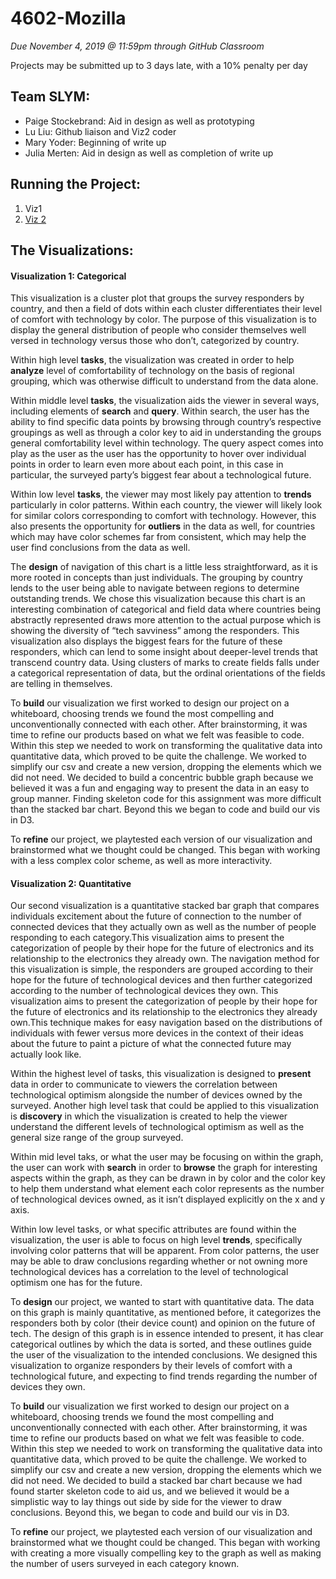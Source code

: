 # 4602-Mozilla
*Due November 4, 2019 @ 11:59pm through GitHub Classroom*

Projects may be submitted up to 3 days late, with a 10% penalty per day
## Team SLYM:
<ul>
  <li>Paige Stockebrand: Aid in design as well as prototyping</li>
  <li>Lu Liu: Github liaison and Viz2 coder</li>
  <li>Mary Yoder: Beginning of write up</li>
  <li>Julia Merten: Aid in design as well as completion of write up</li>
</ul>

## Running the Project:
<ol>
  <li>Viz1</li>
  <li><a href="https://info-4602-5602.github.io/project-1-mozilla-slym/d3/quantitative.html" target="_blank">Viz 2</a></li>
</ol>

## The Visualizations:
#### Visualization 1: Categorical
This visualization is a cluster plot that groups the survey responders by country, and then a field of dots within each cluster differentiates their level of comfort with technology by color. The purpose of this visualization is to display the general distribution of people who consider themselves well versed in technology versus those who don’t, categorized by country. 

Within high level __tasks__, the visualization was created in order to help __analyze__ level of comfortability of technology on the basis of regional grouping, which was otherwise difficult to understand from the data alone. 

Within middle level __tasks__, the visualization aids the viewer in several ways, including elements of __search__ and __query__. Within search, the user has the ability to find specific data points by browsing through country’s respective groupings as well as through a color key to aid in understanding the groups general comfortability level within technology. The query aspect comes into play as the user as the user has the opportunity to hover over individual points in order to learn even more about each point, in this case in particular, the surveyed party’s biggest fear about a technological future. 

Within low level __tasks__, the viewer may most likely pay attention to __trends__ particularly in color patterns. Within each country, the viewer will likely look for similar colors corresponding to comfort with technology. However, this also presents the opportunity for __outliers__ in the data as well, for countries which may have color schemes far from consistent, which may help the user find conclusions from the data as well.

The __design__ of navigation of this chart is a little less straightforward, as it is more rooted in concepts than just individuals. The grouping by country lends to the user being able to navigate between regions to determine outstanding trends. We chose this visualization because this chart is an interesting combination of categorical and field data where countries being abstractly represented draws more attention to the actual purpose which is showing the diversity of “tech savviness” among the responders. This visualization also displays the biggest fears for the future of these responders, which can lend to some insight about deeper-level trends that transcend country data. Using clusters of marks to create fields falls under a categorical representation of data, but the ordinal orientations of the fields are telling in themselves. 

To __build__ our visualization we first worked to design our project on a whiteboard, choosing trends we found the most compelling and unconventionally connected with each other. After brainstorming, it was time to refine our products based on what we felt was feasible to code.  Within this step we needed to work on transforming the qualitative data into quantitative data, which proved to be quite the challenge. We worked to simplify our csv and create a new version, dropping the elements which we did not need. We decided to build a concentric bubble graph because we believed it was a fun and engaging way to present the data in an easy to group manner. Finding skeleton code for this assignment was more difficult than the stacked bar chart. Beyond this we began to code and build our vis in D3.

To __refine__ our project, we playtested each version of our visualization and brainstormed what we thought could be changed. This began with working with a less complex color scheme, as well as more interactivity. 


#### Visualization 2: Quantitative
Our second visualization is a quantitative stacked bar graph that compares individuals excitement about the future of connection to the number of connected devices that they actually own as well as the number of people responding to each category.This visualization aims to present the categorization of people by their hope for the future of electronics and its relationship to the electronics they already own. The navigation method for this visualization is simple, the responders are grouped according to their hope for the future of technological devices and then further categorized according to the number of technological devices they own. This visualization aims to present the categorization of people by their hope for the future of electronics and its relationship to the electronics they already own.This technique makes for easy navigation based on the distributions of individuals with fewer versus more devices in the context of their ideas about the future to paint a picture of what the connected future may actually look like. 

Within the highest level of tasks, this visualization is designed to __present__ data in order to communicate to viewers the correlation between technological optimism alongside the number of devices owned by the surveyed. Another high level task that could be applied to this visualization is __discovery__ in which the visualization is created to help the viewer understand the different levels of technological optimism as well as the general size range of the group surveyed.

Within mid level taks, or what the user may be focusing on within the graph, the user can work with __search__ in order to __browse__ the graph for interesting aspects within the graph, as they can be drawn in by color and the color key to help them understand what element each color represents as the number of technological devices owned, as it isn’t displayed explicitly on the x and y axis. 

Within low level tasks, or what specific attributes are found within the visualization, the user is able to focus on high level __trends__, specifically involving color patterns that will be apparent. From color patterns, the user may be able to draw conclusions regarding whether or not owning more technological devices has a correlation to the level of technological optimism one has for the future. 

To __design__ our project, we wanted to start with quantitative data. The data on this graph is mainly quantitative, as mentioned before, it categorizes the responders both by color (their device count) and opinion on the future of tech. The design of this graph is in essence intended to present, it has clear categorical outlines by which the data is sorted, and these outlines guide the user of the visualization to the intended conclusions. We designed this visualization to organize responders by their levels of comfort with a technological future, and expecting to find trends regarding the number of devices they own.

To __build__ our visualization we first worked to design our project on a whiteboard, choosing trends we found the most compelling and unconventionally connected with each other. After brainstorming, it was time to refine our products based on what we felt was feasible to code. Within this step we needed to work on transforming the qualitative data into quantitative data, which proved to be quite the challenge. We worked to simplify our csv and create a new version, dropping the elements which we did not need. We decided to build a stacked bar chart because we had found starter skeleton code to aid us, and we believed it would be a simplistic way to lay things out side by side for the viewer to draw  conclusions. Beyond this, we began to code and build our vis in D3. 

To __refine__ our project, we playtested each version of our visualization and brainstormed what we thought could be changed. This began with working with creating a more visually compelling key to the graph as well as making the number of users surveyed in each category known.
